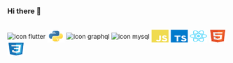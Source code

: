### Hi there 👋

<!-- [![Anurag's GitHub stats](https://github-readme-stats.vercel.app/api?username=Navesvjv&count_private=true&show_icons=true&theme=calm)](https://github.com/anuraghazra/github-readme-stats) -->

<div style="display: inline_block"><br>
  <img align="center" alt="icon flutter" height="30" width="40" src="https://cdn.jsdelivr.net/gh/devicons/devicon/icons/flutter/flutter-original.svg"/>
  <img align="center" alt="icon python" height="30" width="40" src="https://raw.githubusercontent.com/devicons/devicon/master/icons/python/python-original.svg"/>
   <img align="center" alt="icon graphql" height="30" width="40" src="https://cdn.jsdelivr.net/gh/devicons/devicon/icons/graphql/graphql-plain.svg" />
  <img align="center" alt="icon mysql" height="30" width="40" src="https://cdn.jsdelivr.net/gh/devicons/devicon/icons/mysql/mysql-original.svg" />
  <img align="center" alt="icon js" height="30" width="40" src="https://raw.githubusercontent.com/devicons/devicon/master/icons/javascript/javascript-plain.svg"/>
  <img align="center" alt="icon ts" height="30" width="40" src="https://raw.githubusercontent.com/devicons/devicon/master/icons/typescript/typescript-plain.svg"/>
  <img align="center" alt="icon react" height="30" width="40" src="https://raw.githubusercontent.com/devicons/devicon/master/icons/react/react-original.svg"/>
  <img align="center" alt="icon html" height="30" width="40" src="https://raw.githubusercontent.com/devicons/devicon/master/icons/html5/html5-original.svg"/>
  <img align="center" alt="icon css" height="30" width="40" src="https://raw.githubusercontent.com/devicons/devicon/master/icons/css3/css3-original.svg"/> 
</div>

